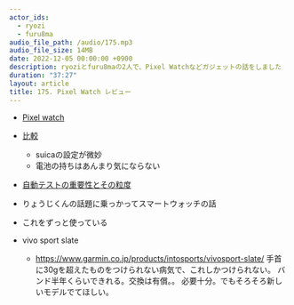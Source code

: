 ```yaml
---
actor_ids:
  - ryozi
  - furu8ma
audio_file_path: /audio/175.mp3
audio_file_size: 14MB
date: 2022-12-05 00:00:00 +0900
description: ryoziとfuru8maの2人で、Pixel Watchなどガジェットの話をしました
duration: "37:27"
layout: article
title: 175. Pixel Watch レビュー
---
```


- [Pixel watch](https://store.google.com/jp/product/google_pixel_watch?hl=ja)
- [比較](https://store.google.com/magazine/google_pixel_watch_compare?hl=ja)
    - suicaの設定が微妙
    - 電池の持ちはあんまり気にならない
- [自動テストの重要性とその粒度](https://testing.googleblog.com/2010/12/test-sizes.html)

- りょうじくんの話題に乗っかってスマートウォッチの話
- これをずっと使っている
- vivo sport slate
    - https://www.garmin.co.jp/products/intosports/vivosport-slate/
    手首に30gを超えたものをつけられない病気で、これしかつけられない。
    バンド半年くらいできれる。交換は有償。。
    必要十分。でもそろそろ新しいモデルでてほしい。









